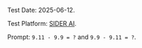 Test Date: 2025-06-12.

Test Platform: [SIDER AI](https://sider.ai/).

Prompt: `9.11 - 9.9 = ?` and `9.9 - 9.11 = ?`.